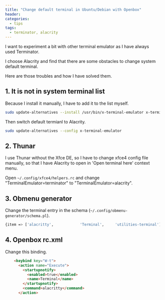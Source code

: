```yaml
---
title: "Change default terminal in Ubuntu/Debian with Openbox"
header:
categories:
  - tips
tags:
  - terminator, alacrity
---
```


I want to experiment a bit with other terminal emulator as I have always used Terminator.

I choose Alacrity and find that there are some obstacles to change system default terminal.

Here are those troubles and how I have solved them.

## 1. It is not in system terminal list

Because I install it manually, I have to add it to the list myself.

```sh
sudo update-alternatives --install /usr/bin/x-terminal-emulator x-terminal-emulator /usr/bin/alacritty 50
``` 

Then switch default termianl to Alacrity.

```sh
sudo update-alternatives --config x-terminal-emulator
```

## 2. Thunar

I use Thunar without the Xfce DE, so I have to change xfce4 config file manually, so that I have Alacrity to open in 'Open terminal here' context menu.

Open `~/.config/xfce4/helpers.rc` and change "TerminalEmulator=terminator" to "TerminalEmulator=alacrity".

## 3. Obmenu generator

Change the terminal entry in the schema (`~/.config/obmenu-generator/schema.pl`).

```sh
{item => ['alacritty',            'Terminal',     'utilities-terminal']},
```

## 4. Openbox rc.xml

Change this binding.

```html
    <keybind key="W-t">
      <action name="Execute">
        <startupnotify>
          <enabled>true</enabled>
          <name>Terminal</name>
        </startupnotify>
        <command>alacritty</command>
      </action>
```
